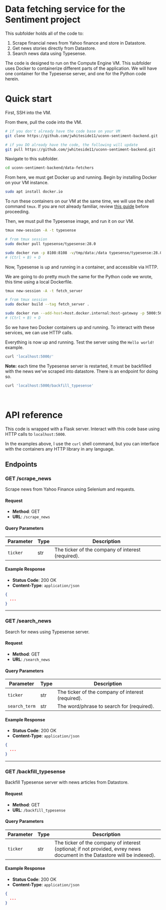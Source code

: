 # Data fetching service for the Sentiment project

This subfolder holds all of the code to:
1. Scrape financial news from Yahoo finance and store in Datastore.
2. Get news stories directly from Datastore.
3. Search news data using Typesense.

The code is designed to run on the Compute Engine VM. This subfolder uses Docker to containerize different parts of the application. We will have one container for the Typesense server, and one for the Python code herein.

# Quick start

First, SSH into the VM.

From there, pull the code into the VM.
```bash
# if you don't already have the code base on your VM
git clone https://github.com/jwhiteside11/uconn-sentiment-backend.git

# if you DO already have the code, the following will update
git pull https://github.com/jwhiteside11/uconn-sentiment-backend.git
```

Navigate to this subfolder.
```bash
cd uconn-sentiment-backend/data-fetchers
```

From here, we must get Docker up and running. Begin by installing Docker on your VM instance.
```bash
sudo apt install docker.io
```

To run these containers on our VM at the same time, we will use the shell command `tmux`. If you are not already familiar, review [this guide](https://hamvocke.com/blog/a-quick-and-easy-guide-to-tmux/) before proceeding.

Then, we must pull the Typesense image, and run it on our VM. 
```bash
tmux new-session -A -t typesense

# from tmux session
sudo docker pull typesense/typesense:28.0

sudo docker run -p 8108:8108 -v/tmp/data:/data typesense/typesense:28.0 --data-dir /data --api-key=Hu52dwsas2AdxdE
# (Ctrl + B) + D
```

Now, Typesense is up and running in a container, and accessible via HTTP. 

We are going to do pretty much the same for the Python code we wrote, this time using a local Dockerfile.
```bash
tmux new-session -A -t fetch_server

# from tmux session
sudo docker build --tag fetch_server .

sudo docker run --add-host=host.docker.internal:host-gateway -p 5000:5000 fetch_server
# (Ctrl + B) + D
```

So we have two Docker containers up and running. To interact with these services, we can use HTTP calls.

Everything is now up and running. Test the server using the `Hello world!` example.
```bash
curl 'localhost:5000/'
```

**Note:** each time the Typesense server is restarted, it must be backfilled with the news we've scraped into datastore. There is an endpoint for doing so.
```bash
curl 'localhost:5000/backfill_typesense'
```

&nbsp;

# API reference
This code is wrapped with a Flask server. Interact with this code base using HTTP calls to `localhost:5000`. 

In the examples above, I use the `curl` shell command, but you can interface with the containers any HTTP library in any language.

## Endpoints

### GET /scrape_news

Scrape news from Yahoo Finance using Selenium and requests.

#### Request
- **Method**: GET
- **URL**: `/scrape_news`

#### Query Parameters
| Parameter    | Type   | Description                        |
|--------------|--------|------------------------------------|
| `ticker`       | str    | The ticker of the company of interest (required). |

#### Example Response
- **Status Code**: 200 OK
- **Content-Type**: `application/json`

```json
{
  ...
}
```
---

### GET /search_news

Search for news using Typesense server.

#### Request
- **Method**: GET
- **URL**: `/search_news`

#### Query Parameters
| Parameter    | Type   | Description                        |
|--------------|--------|------------------------------------|
| `ticker`       | str    | The ticker of the company of interest (required). |
| `search_term`  | str    | The word/phrase to search for (required). |

#### Example Response
- **Status Code**: 200 OK
- **Content-Type**: `application/json`

```json
{
  ...
}
```
---

### GET /backfill_typesense

Backfill Typesense server with news articles from Datastore.

#### Request
- **Method**: GET
- **URL**: `/backfill_typesense`

#### Query Parameters
| Parameter    | Type   | Description                        |
|--------------|--------|------------------------------------|
| `ticker`       | str    | The ticker of the company of interest (optional; if not provided, evrey news document in the Datastore will be indexed). |

#### Example Response
- **Status Code**: 200 OK
- **Content-Type**: `application/json`

```json
{
  ...
}
```